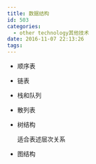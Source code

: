```yaml
---
title: 数据结构
id: 503
categories:
  - other technology其他技术
date: 2016-11-07 22:13:26
tags:
---
```


*   顺序表
*   链表
*   栈和队列
*   散列表
*   树结构

    适合表述层次关系

*   图结构
